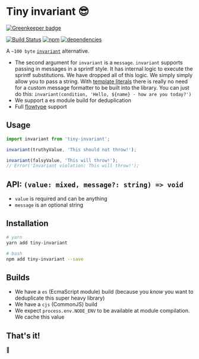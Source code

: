 # Tiny invariant 😎

[![Greenkeeper badge](https://badges.greenkeeper.io/alexreardon/tiny-invariant.svg)](https://greenkeeper.io/)

[![Build Status](https://travis-ci.org/alexreardon/tiny-invariant.svg?branch=master)](https://travis-ci.org/alexreardon/tiny-invariant) [![npm](https://img.shields.io/npm/v/react-beautiful-dnd.svg)](https://www.npmjs.com/package/react-beautiful-dnd) [![dependencies](https://david-dm.org/alexreardon/tiny-invariant.svg)](https://david-dm.org/alexreardon/tiny-invariant)

A `~100 byte` [`invariant`](https://www.npmjs.com/package/invariant) alternative.

* The second argument for `invariant` is a `message`. `invariant` supports passing in messages in a sprintf style. It has internal logic to execute the sprintf substitutions. We have dropped all of this logic. We simply simply allow you to pass a string. With [template literals](https://developer.mozilla.org/en-US/docs/Web/JavaScript/Reference/Template_literals) there is really no need for a custom message formatter to be built into the library. You can just do this: `invariant(condition, 'Hello, ${name} - how are you today?')`
* We support a es module build for deduplication
* Full [flowtype](https://flowtype.org) support

## Usage

```js
import invariant from 'tiny-invariant';

invariant(truthyValue, 'This should not throw!');

invariant(falsyValue, 'This will throw!');
// Error('Invariant violation: This will throw!');
```

## API: `(value: mixed, message?: string) => void`

* `value` is required and can be anything
* `message` is an optional string

## Installation

```bash
# yarn
yarn add tiny-invariant

# bash
npm add tiny-invariant --save
```

## Builds

* We have a `es` (EcmaScript module) build (because you _know_ you want to deduplicate this super heavy library)
* We have a `cjs` (CommonJS) build
* We expect `process.env.NODE_ENV` to be available at module compilation. We cache this value

## That's it!

🤘

